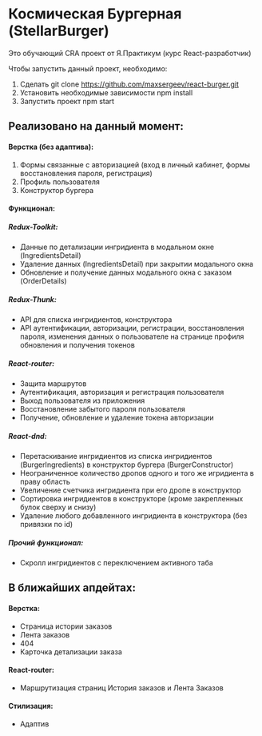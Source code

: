 # Космическая Бургерная (StellarBurger)

Это обучающий CRA проект от Я.Практикум (курс React-разработчик)

Чтобы запустить данный проект, необходимо:
 1. Сделать git clone https://github.com/maxsergeev/react-burger.git
 2. Установить необходимые зависимости npm install
 3. Запустить проект npm start

## Реализовано на данный момент:

#### Верстка (без адаптива):
  1. Формы связанные с авторизацией (вход в личный кабинет, формы восстановления пароля, регистрация)
  2. Профиль пользователя
  3. Конструктор бургера

#### **Функционал**:

##### **Redux-Toolkit:**
  - Данные по детализации ингридиента в модальном окне (IngredientsDetail)
  - Удаление данных (IngredientsDetail) при закрытии модального окна
  - Обновление и получение данных модального окна с заказом (OrderDetails)

##### **Redux-Thunk:**
  - API для списка ингридиентов, конструктора
  - API аутентификации, авторизации, регистрации, восстановления пароля, изменения данных о пользователе на странице профиля обновления и получения токенов

##### **React-router:**
  - Защита маршрутов
  - Аутентификация, авторизация и регистрация пользователя
  - Выход пользователя из приложения
  - Восстановление забытого пароля пользователя
  - Получение, обновление и удаление токена авторизации

##### **React-dnd:**
  - Перетаскивание ингридиентов из списка ингридиентов (BurgerIngredients) в конструктор бургера (BurgerConstructor)
  - Неограниченное количество дропов одного и того же игридиента в праву область
  - Увеличение счетчика ингридиента при его дропе в конструктор
  - Сортировка ингридиентов в конструкторе (кроме закрепленных булок сверху и снизу)
  - Удаление любого добавленного ингридиента в конструктора (без привязки по id)

##### **Прочий функционал:**
  - Скролл ингридиентов с переключением активного таба


## В ближайших апдейтах:

#### Верстка:
  - Страница истории заказов
  - Лента заказов
  - 404
  - Карточка детализации заказа

#### React-router:
  - Маршрутизация страниц История заказов и Лента Заказов

#### Стилизация:
  - Адаптив




